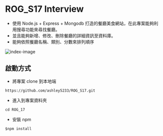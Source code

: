 # ROG_S17 Interview

- 使用 Node.js + Express + Mongodb 打造的餐廳美食網站，在此專案能夠利用搜尋功能來尋找餐廳。
- 並且能夠新增、修改、刪除餐廳的詳細資訊至資料庫。
- 能夠依照餐廳名稱、類別、分數來排列順序

![index-image](https://i.imgur.com/3LfPrDp.png)

## 啟動方式

- 將專案 clone 到本地端

```
https://github.com/ashley5233/ROG_S17.git
```

- 進入到專案資料夾

```
cd ROG_17
```

- 安裝 npm

```
$npm install
```
